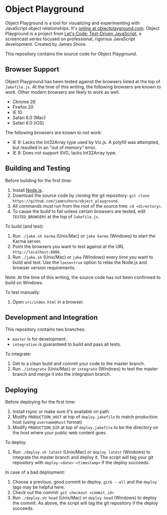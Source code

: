 Object Playground
=============

Object Playground is a tool for visualizing and experimenting with JavaScript object relationships. It's [online at objectplayground.com](http://www.objectplayground.com). Object Playground is a project from [Let's Code: Test-Driven JavaScript](http://www.letscodejavascript.com), a screencast series focused on professional, rigorous JavaScript development. Created by James Shore.

This repository contains the source code for Object Playground.


Browser Support
---------------

Object Playground has been tested against the browsers listed at the top of `Jakefile.js`. At the time of this writing, the following browsers are known to work. Other modern browsers are likely to work as well.

* Chrome 26
* Firefox 20
* IE 10
* Safari 6.0 (Mac)
* Safari 6.0 (iOS)

The following browsers are known to *not* work:

* IE 9: Lacks the Int32Array type used by Viz.js. A polyfill was attempted, but resulted in an "out of memory" error.
* IE 8: Does not support SVG, lacks Int32Array type.


Building and Testing
--------------------

Before building for the first time:

1. Install [Node.js](http://nodejs.org/download/).
2. Download the source code by cloning the git repository: `git clone https://github.com/jamesshore/object_playground`.
3. All commands must run from the root of the source tree: `cd <directory>`.
4. To cause the build to fail unless certain browsers are tested, edit `TESTED_BROWSERS` at the top of `Jakefile.js`.


To build (and test):

1. Run `./jake.sh karma` (Unix/Mac) or `jake karma` (Windows) to start the Karma server.
2. Point the browsers you want to test against at the URL `http://localhost:8080`.
3. Run `./jake.sh` (Unix/Mac) or `jake` (Windows) every time you want to build and test. Use the `loose=true` option to relax the Node.js and browser version requirements.

Note: At the time of this writing, the source code has not been confirmed to build on Windows.


To test manually:

1. Open `src/index.html` in a browser.


Development and Integration
---------------------------

This repository contains two branches:

* `master` is for development.
* `integration` is guaranteed to build and pass all tests.


To integrate:

1. Get to a clean build and commit your code to the master branch.
2. Run `./integrate` (Unix/Mac) or `integrate` (Windows) to test the master branch and merge it into the integration branch.


Deploying
---------

Before deploying for the first time:

1. Install rsync or make sure it's available on path
2. Modify `PRODUCTION_HOST` at top of `deploy.jakefile` to match production host (using `username@host` format)
3. Modify `PRODUCTION_DIR` at top of `deploy.jakefile` to be the directory on the host where your public web content goes

To deploy:

1. Run `./deploy.sh latest` (Unix/Mac) or `deploy latest` (Windows) to integrate the master branch and deploy it. The script will tag your git repository with `deploy-<date>-<timestamp>` if the deploy succeeds.

In case of a bad deployment:

1. Choose a previous, good commit to deploy. `gitk --all` and the `deploy` tags may be helpful here.
2. Check out the commit: `git checkout <commit_id>`
3. Run `./deploy.sh head` (Unix/Mac) or `deploy head` (Windows) to deploy the commit. As above, the script will tag the git repository if the deploy succeeds.
